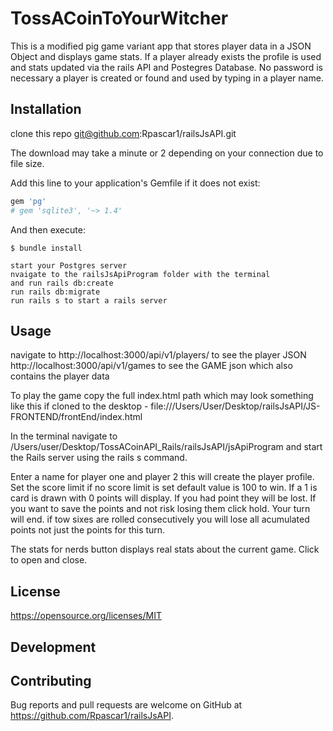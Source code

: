 # TossACoinToYourWitcher

This is a modified pig game variant app that stores player data in a JSON Object and displays game stats. If a player already exists the profile is used and stats updated via the rails API and Postegres Database. No password is necessary a player is created or found and used by typing in a player name.


## Installation
clone this repo git@github.com:Rpascar1/railsJsAPI.git

The download may take a minute or 2 depending on your connection due to file size.

Add this line to your application's Gemfile if it does not exist:

```ruby
gem 'pg'
# gem 'sqlite3', '~> 1.4'
```
And then execute:

    $ bundle install

    start your Postgres server
    nvaigate to the railsJsApiProgram folder with the terminal
    and run rails db:create
    run rails db:migrate
    run rails s to start a rails server

## Usage

  navigate to
  http://localhost:3000/api/v1/players/ to see the player JSON
  http://localhost:3000/api/v1/games to see the GAME json which also contains the player data

To play the game copy the full index.html path which may look something like this if cloned to the desktop -
file:///Users/User/Desktop/railsJsAPI/JS-FRONTEND/frontEnd/index.html

In the terminal navigate to /Users/user/Desktop/TossACoinAPI_Rails/railsJsAPI/jsApiProgram and start the Rails server using the rails s command.

Enter a name for player one and player 2 this will create the player profile.
Set the score limit if no score limit is set default value is 100 to win.
If a 1 is card is drawn with 0 points will display. If you had point they will be lost.
If you want to save the points and not risk losing them click hold.
Your turn will end.
if tow sixes are rolled consecutively you will lose all acumulated points not just the points for this turn.

The stats for nerds button displays real stats about the current game. Click to open and close.

## License
https://opensource.org/licenses/MIT

## Development



## Contributing

Bug reports and pull requests are welcome on GitHub at https://github.com/Rpascar1/railsJsAPI.
